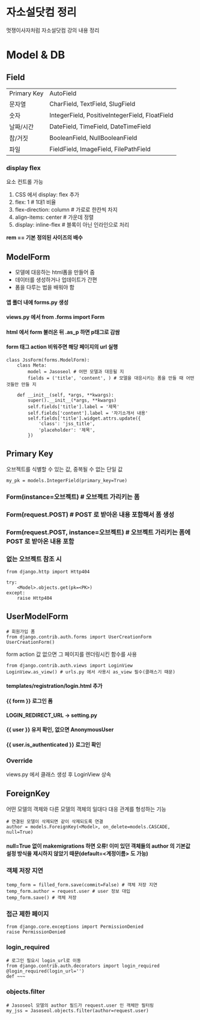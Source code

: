 # 자소설닷컴 정리
멋쟁이사자처럼 자소설닷컴 강의 내용 정리

# Model & DB
## Field
|||
|---|---|
| Primary Key | AutoField |
| 문자열 | CharField, TextField, SlugField |
| 숫자 | IntegerField, PositiveIntegerField, FloatField |
| 날짜/시간 | DateField, TimeField, DateTimeField |
| 참/거짓 | BooleanField, NullBooleanField |
| 파일 | FieldField, ImageField, FilePathField |

### display flex
요소 컨트롤 가능

1. CSS 에서 display: flex 추가
2. flex: 1 # 1대1 비율
3. flex-direction: column # 가로로 한칸씩 차지
4. align-items: center # 가운데 정렬
5. display: inline-flex # 블록이 아닌 인라인으로 처리

**rem == 기본 정의된 사이즈의 배수**

## ModelForm
* 모델에 대응하는 html폼을 만들어 줌
* 데이터를 생성하거나 업데이트가 간편
* 폼을 다루는 법을 배워야 함

#### 앱 폴더 내에 forms.py 생성
#### views.py 에서 from .forms import Form
#### html 에서 form 불러온 뒤 .as_p 하면 p태그로 감쌈
#### form 태그 action 비워주면 해당 페이지의 url 실행

```
class JssForm(forms.ModelForm):
    class Meta:
        model = Jasoseol # 어떤 모델과 대응될 지
        fields = ('title', 'content', ) # 모델을 대응시키는 폼을 만들 때 어떤 것들만 만들 지

    def __init__(self, *args, **kwargs):
        super().__init__(*args, **kwargs)
        self.fields['title'].label = '제목'
        self.fields['content'].label = '자기소개서 내용'
        self.fields['title'].widget.attrs.update({
            'class': 'jss_title',
            'placeholder': '제목',
        })
```

## Primary Key
오브젝트를 식별할 수 있는 값, 중복될 수 없는 단일 값
```
my_pk = models.IntegerField(primary_key=True)
```

### Form(instance=오브젝트) # 오브젝트 가리키는 폼
### Form(request.POST) # POST 로 받아온 내용 포함해서 폼 생성
### Form(request.POST, instance=오브젝트) # 오브젝트 가리키는 폼에 POST 로 받아온 내용 포함

### 없는 오브젝트 참조 시
```
from django.http import Http404

try:
    <Model>.objects.get(pk=<PK>)
except:
    raise Http404
```

## UserModelForm
```
# 회원가입 폼
from django.contrib.auth.forms import UserCreationForm
UserCreationForm()
```
form action 값 없으면 그 페이지를 렌더링시킨 함수를 사용

```
from django.contrib.auth.views import LoginView
LoginView.as_view() # urls.py 에서 사용시 as_view 필수(클래스기 때문)
```

#### templates/registration/login.html 추가
#### {{ form }} 로그인 폼
#### LOGIN_REDIRECT_URL -> setting.py
#### {{ user }} 유저 확인, 없으면 AnonymousUser
#### {{ user.is_authenticated }} 로그인 확인

### Override
views.py 에서 클래스 생성 후 LoginView 상속

## ForeignKey
어떤 모델의 객체와 다른 모델의 객체의 일대다 대응 관계를 형성하는 기능
```
# 연결된 모델이 삭제되면 같이 삭제되도록 연결
author = models.ForeignKey(<Model>, on_delete=models.CASCADE, null=True)
```
#### null=True 없이 makemigrations 하면 오류! 이미 있던 객체들의 author 의 기본값 설정 방식을 제시하지 않았기 때문(default=<계정이름> 도 가능)

### 객체 저장 지연
```
temp_form = filled_form.save(commit=False) # 객체 저장 지연
temp_form.author = request.user # user 정보 대입
temp_form.save() # 객체 저장
```

### 접근 제한 페이지
```
from django.core.exceptions import PermissionDenied
raise PermissionDenied
```

### login_required
```
# 로그인 필요시 login_url로 이동
from django.contrib.auth.decorators import login_required
@login_required(login_url='')
def ~~~
```

### objects.filter
```
# Jasoseol 모델의 author 필드가 request.user 인 객체만 필터링
my_jss = Jasoseol.objects.filter(author=request.user)
```